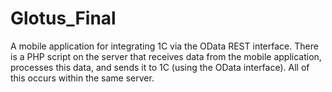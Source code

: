 # Glotus_Final

A mobile application for integrating 1C
via the OData REST interface. There is a PHP script on the server that receives data from the mobile application, processes this data, and sends it to 1C (using the OData interface). All of this occurs within the same server.



